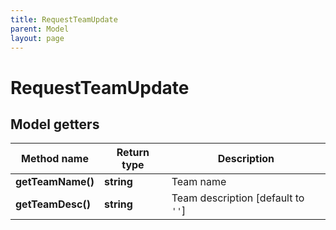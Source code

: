 ```yaml
---
title: RequestTeamUpdate
parent: Model
layout: page
---
```


# RequestTeamUpdate

## Model getters

Method name | Return type | Description
------------ | ------------- | -------------
**getTeamName()** | **string** | Team name
**getTeamDesc()** | **string** | Team description [default to `''`]

